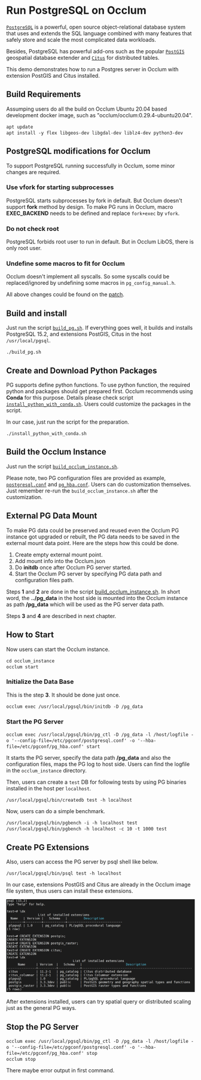 # Run PostgreSQL on Occlum

[`PostgreSQL`](https://www.postgresql.org/) is a powerful, open source object-relational database system that uses and extends the SQL language combined with many features that safely store and scale the most complicated data workloads.

Besides, PostgreSQL has powerful add-ons such as the popular [`PostGIS`](https://postgis.net/) geospatial database extender and [`Citus`](https://www.citusdata.com/) for distributed tables.

This demo demonstrates how to run a Postgres server in Occlum with extension PostGIS and Citus installed.

## Build Requirements

Assumping users do all the build on Occlum Ubuntu 20.04 based development docker image, such as "occlum/occlum:0.29.4-ubuntu20.04".

```
apt update
apt install -y flex libgeos-dev libgdal-dev liblz4-dev python3-dev
```

## PostgreSQL modifications for Occlum

To support PostgreSQL running successfully in Occlum, some minor changes are required.

### Use vfork for starting subprocesses

PostgreSQL starts subprocesses by fork in default. But Occlum doesn't support **fork** method by design. To make PG runs in Occlum, macro **EXEC_BACKEND** needs to be defined and replace `fork+exec` by `vfork`.

### Do not check root

PostgreSQL forbids root user to run in default. But in Occlum LibOS, there is only root user.

### Undefine some macros to fit for Occlum

Occlum doesn't implement all syscalls. So some syscalls could be replaced/ignored by undefining some macros in `pg_config_manual.h`.

All above changes could be found on the [patch](./0001-Make-pg15-running-on-Occlum.patch).


## Build and install

Just run the script [`build_pg.sh`](./build_pg.sh). If everything goes well, it builds and installs PostgreSQL 15.2, and extensions PostGIS, Citus in the host `/usr/local/pgsql`.
```
./build_pg.sh
```

## Create and Download Python Packages

PG supports define python functions. To use python function, the required python and packages should get prepared first. Occlum recommends using **Conda** for this purpose. Details please check script [`install_python_with_conda.sh`](./install_python_with_conda.sh). Users could customize the packages in the script.

In our case, just run the script for the preparation.
```
./install_python_with_conda.sh
```

## Build the Occlum Instance

Just run the script [`build_occlum_instance.sh`](./build_occlum_instance.sh).

Please note, two PG configuration files are provided as example, [`postgresql.conf`](./postgresql.conf) and [`pg_hba.conf`](./pg_hba.conf). Users can do customization themselves. Just remember re-run the `build_occlum_instance.sh` after the customization.

## External PG Data Mount

To make PG data could be preserved and reused even the Occlum PG instance got upgraded or rebuilt, the PG data needs to be saved in the external mount data point. Here are the steps how this could be done.

1. Create empty external mount point.
2. Add mount info into the Occlum.json
3. Do **initdb** once after Occlum PG server started.
4. Start the Occlum PG server by specifying PG data path and configuration files path.

Steps **1** and **2** are done in the script [build_occlum_instance.sh](./build_occlum_instance.sh). In short word, the **../pg_data** in the host side is mounted into the Occlum instance as path **/pg_data** which will be used as the PG server data path.

Steps **3** and **4** are described in next chapter.

## How to Start

Now users can start the Occlum instance.
```
cd occlum_instance
occlum start
```

### Initialize the Data Base

This is the step **3**. It should be done just once.
```
occlum exec /usr/local/pgsql/bin/initdb -D /pg_data
```

### Start the PG Server

```
occlum exec /usr/local/pgsql/bin/pg_ctl -D /pg_data -l /host/logfile -o '--config-file=/etc/pgconf/postgresql.conf' -o '--hba-file=/etc/pgconf/pg_hba.conf' start
```

It starts the PG server, specify the data path **/pg_data** and also the configuration files, maps the PG log to host side. Users can find the logfile in the `occlum_instance` directory.

Then, users can create a `test` DB for following tests by using PG binaries installed in the host per `localhost`.
```
/usr/local/pgsql/bin/createdb test -h localhost
```

Now, users can do a simple benchmark.
```
/usr/local/pgsql/bin/pgbench -i -h localhost test
/usr/local/pgsql/bin/pgbench -h localhost -c 10 -t 1000 test
```

## Create PG Extensions

Also, users can access the PG server by psql shell like below.
```
/usr/local/pgsql/bin/psql test -h localhost
```

In our case, extensions PostGIS and Citus are already in the Occlum image file system, thus users can install these extensions.

![psql shell](./psql_shell.png)

After extensions installed, users can try spatial query or distributed scaling just as the general PG ways.

## Stop the PG Server

```
occlum exec /usr/local/pgsql/bin/pg_ctl -D /pg_data -l /host/logfile -o '--config-file=/etc/pgconf/postgresql.conf' -o '--hba-file=/etc/pgconf/pg_hba.conf' stop
occlum stop
```

There maybe error output in first command.
